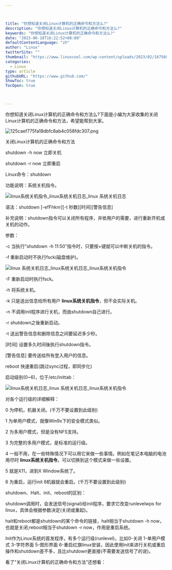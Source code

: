 ```yaml
---



title: "你想知道关闭Linux计算机的正确命令和方法么?"
description: "你想知道关闭Linux计算机的正确命令和方法么?"
keywords: "你想知道关闭Linux计算机的正确命令和方法么?"
date: "2023-06-18T16:22:52+08:00"
defaultContentLanguage: "zh"
author: "Linux"
twitterSite: ""
thumbnail: "https://www.linuxcool.com/wp-content/uploads/2023/02/1675605659213_0.jpg"
categories:
  - Linux
type: article
githubURL: "https://www.github.com/"
ShowToc: true
TocOpen: true



---
```


你想知道关闭Linux计算机的正确命令和方法么?下面是小编为大家收集的关闭Linux计算机的正确命令和方法，希望能帮到大家。

![125caef775fa18dbfc8ab4c058fdc307.png](https://www.linuxcool.com/wp-content/uploads/2023/02/1675605659213_0.jpg)

关闭Linux计算机的正确命令和方法

shutdown -h now 立即关机

shutdown -r now 立即重启

Linux命令：shutdown

功能说明：系统关机指令。

![linux系统关机指令_linux系统关机日志_linux 系统关机日志](https://www.linuxcool.com/wp-content/uploads/2023/02/1675605659213_1.png)

语法：shutdown [-efFhknr][-t 秒数][时间][警告信息]

补充说明：shutdown指令可以关闭所有程序，并依用户的需要，进行重新开机或关机的动作。

参数：

-c 当执行”shutdown -h 11:50″指令时，只要按+键就可以中断关机的指令。

-f 重新启动时不执行fsck(磁盘维护)。

![linux 系统关机日志_linux系统关机日志_linux系统关机指令](https://www.linuxcool.com/wp-content/uploads/2023/02/1675605659213_2.jpg)

-F 重新启动时执行fsck。

-h 将系统关机。

-k 只是送出信息给所有用户 **linux系统关机指令**，但不会实际关机。

-n 不调用init程序进行关机，而由shutdown自己进行。

-r shutdown之後重新启动。

-t 送出警告信息和删除信息之间要延迟多少秒。

[时间] 设置多久时间後执行shutdown指令。

[警告信息] 要传送给所有登入用户的信息。

reboot 快速重启(跳过sync过程，即同步化)

启动级别(0~6)，位于/etc/inittab：

![linux系统关机日志_linux 系统关机日志_linux系统关机指令](https://www.linuxcool.com/wp-content/uploads/2023/02/1675605659213_3.jpg)

对各个运行级的详细解释：

0 为停机，机器关闭。(千万不要设置到此级别)

1 为单用户模式，就像Win9x下的安全模式类似。

2 为多用户模式，但是没有NFS支持。

3 为完整的多用户模式，是标准的运行级。

4 一般不用，在一些特殊情况下可以用它来做一些事情。例如在笔记本电脑的电池用尽时 **linux系统关机指令**，可以切换到这个模式来做一些设置。

5 就是X11，进到X Window系统了。

6 为重启，运行init 6机器就会重启。(千万不要设置到此级别)

shutdown、Halt、init、reboot的区别：

shutdown调用时，会发送信号(signal)给init程序，要求它改变runlevelwps for linux，具体会根据参数决定(关闭或重起)。

halt和reboot都是shutdown的某个命令的链接，halt相当于shutdown -h now，也就是关闭;reboot相当于shutdown -r now，作用是重启系统。

Init作为Linux系统的首发程序，有多个运行级(runlevel)，比如0-关闭 1-单用户模式 3-字符界面 5-图形界面 6-重启红旗linux安装，因此使用Init来进行关机或重启操作和shutdown差不多，且比shutdown更直接(不需要发送信号了的说)。

看了“关闭Linux计算机的正确命令和方法”还想看：